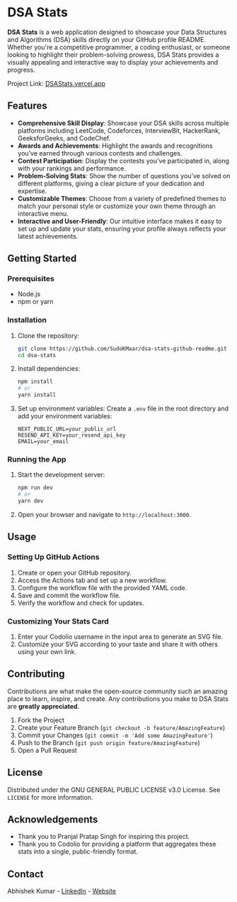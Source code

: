 # DSA Stats

**DSA Stats** is a web application designed to showcase your Data Structures and Algorithms (DSA) skills directly on your GitHub profile README. Whether you're a competitive programmer, a coding enthusiast, or someone looking to highlight their problem-solving prowess, DSA Stats provides a visually appealing and interactive way to display your achievements and progress.

Project Link: [DSAStats.vercel.app](https://dsastats.vercel.app/)

## Features

- **Comprehensive Skill Display**: Showcase your DSA skills across multiple platforms including LeetCode, Codeforces, InterviewBit, HackerRank, GeeksforGeeks, and CodeChef.
- **Awards and Achievements**: Highlight the awards and recognitions you’ve earned through various contests and challenges.
- **Contest Participation**: Display the contests you’ve participated in, along with your rankings and performance.
- **Problem-Solving Stats**: Show the number of questions you’ve solved on different platforms, giving a clear picture of your dedication and expertise.
- **Customizable Themes**: Choose from a variety of predefined themes to match your personal style or customize your own theme through an interactive menu.
- **Interactive and User-Friendly**: Our intuitive interface makes it easy to set up and update your stats, ensuring your profile always reflects your latest achievements.

## Getting Started

### Prerequisites

- Node.js
- npm or yarn

### Installation

1. Clone the repository:

   ```bash
   git clone https://github.com/SudoKMaar/dsa-stats-github-readme.git
   cd dsa-stats
   ```

2. Install dependencies:

   ```bash
   npm install
   # or
   yarn install
   ```

3. Set up environment variables:
   Create a `.env` file in the root directory and add your environment variables:
   ```env
   NEXT_PUBLIC_URL=your_public_url
   RESEND_API_KEY=your_resend_api_key
   EMAIL=your_email
   ```

### Running the App

1. Start the development server:

   ```bash
   npm run dev
   # or
   yarn dev
   ```

2. Open your browser and navigate to `http://localhost:3000`.

## Usage

### Setting Up GitHub Actions

1. Create or open your GitHub repository.
2. Access the Actions tab and set up a new workflow.
3. Configure the workflow file with the provided YAML code.
4. Save and commit the workflow file.
5. Verify the workflow and check for updates.

### Customizing Your Stats Card

1. Enter your Codolio username in the input area to generate an SVG file.
2. Customize your SVG according to your taste and share it with others using your own link.

## Contributing

Contributions are what make the open-source community such an amazing place to learn, inspire, and create. Any contributions you make to DSA Stats are **greatly appreciated**.

1. Fork the Project
2. Create your Feature Branch (`git checkout -b feature/AmazingFeature`)
3. Commit your Changes (`git commit -m 'Add some AmazingFeature'`)
4. Push to the Branch (`git push origin feature/AmazingFeature`)
5. Open a Pull Request

## License

Distributed under the GNU GENERAL PUBLIC LICENSE v3.0 License. See `LICENSE` for more information.

## Acknowledgements

- Thank you to Pranjal Pratap Singh for inspiring this project.
- Thank you to Codolio for providing a platform that aggregates these stats into a single, public-friendly format.

## Contact

Abhishek Kumar - [LinkedIn](https://www.linkedin.com/in/AbhishekKMaar) - [Website](https://KMaar.vercel.app)
